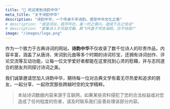 ```yaml
---
title: "👋 欢迎来到诗韵中华"
meta_title: "关于诗韵中华"
description: "诗韵中华，一个传承千年诗韵，感受中华文化之美"
# description: "或竖词坛，或开吟社，虽一时之偶兴，遂成千古之佳谈"
# description: "宴集诗人于风庭月榭，醉飞吟盏于帘杏溪桃，岂不快哉?"
image: "/images/logo.png"
---
```


作为一个致力于古典诗词的网站，**诗韵中华**不仅收录了数千位诗人的珍贵作品，内容丰富，涵盖了从唐诗、宋词到元曲等多个时期的诗词珍宝，还拥有诗词创作、评论交流等互动功能，让每一位文学爱好者都能在这里找到心灵的慰藉，并与志同道合的朋友共同探讨诗词之美。

我们诚挚邀请您加入诗韵中华，期待每一位对古典文学有着无尽热爱和追求的朋友，一起分享、一起欣赏那些跨越时空的文学精粹。

> 本站诗词数据内容来源于互联网，如果某些资料侵犯了您的合法权益或对您造成了任何程度的伤害，请及时联系我们妥善处理该部分内容。

